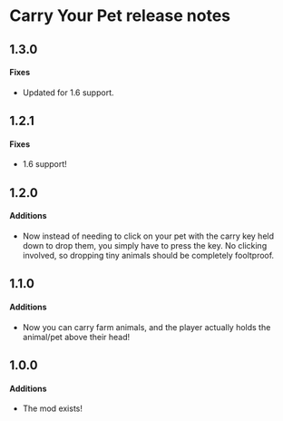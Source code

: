 ﻿# Carry Your Pet release notes

## 1.3.0
#### Fixes
* Updated for 1.6 support.
## 1.2.1
#### Fixes
* 1.6 support!
## 1.2.0
#### Additions
* Now instead of needing to click on your pet with the carry key held down to drop them, you simply have to press the key. No clicking involved, so dropping tiny animals should be completely fooltproof.
## 1.1.0
#### Additions
* Now you can carry farm animals, and the player actually holds the animal/pet above their head!
## 1.0.0
#### Additions
* The mod exists!
